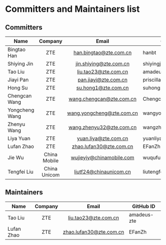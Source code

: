 # Committers and Maintainers list

## Committers

| Name           |   Company    |           Email           | GitHub ID           |
| -------------- | :----------: | :-----------------------: | ------------------- |
| Bingtao Han    |     ZTE      |  han.bingtao@zte.com.cn   | hanbt               |
| Shiying Jin    |     ZTE      |  jin.shiying@zte.com.cn   | shiyingjin          |
| Tao Liu        |     ZTE      |   liu.tao23@zte.com.cn    | amadeus-zte         |
| Jiayi Pan      |     ZTE      |   pan.jiayi@zte.com.cn    | priscilla-pan       |
| Hong Su        |     ZTE      |    su.hong1@zte.com.cn    | suhong1             |
| Chengcan Wang  |     ZTE      | wang.chengcan@zte.com.cn  | ChengcanWang-com    |
| Yongcheng Wang |     ZTE      | wang.yongcheng@zte.com.cn | wangyongcheng126914 |
| Zhenyu Wang    |     ZTE      | wang.zhenyu32@zte.com.cn  | wangzhenyu32        |
| Liya Yuan      |     ZTE      |   yuan.liya@zte.com.cn    | yuanliya            |
| Lufan Zhao     |     ZTE      |  zhao.lufan30@zte.com.cn  | EFanZh              |
| Jie Wu         | China Mobile | wujieyjy@chinamobile.com  | wuqufuhua           |
| Tengfei Liu    | China Unicom |  liutf24@chinaunicom.cn   | liutengfei0         |

## Maintainers

| Name       | Company |          Email          | GitHub ID   |
| ---------- | :-----: | :---------------------: | ----------- |
| Tao Liu    |   ZTE   |  liu.tao23@zte.com.cn   | amadeus-zte |
| Lufan Zhao |   ZTE   | zhao.lufan30@zte.com.cn | EFanZh      |
